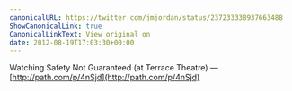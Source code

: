 ```yaml
---
canonicalURL: https://twitter.com/jmjordan/status/237233338937663488
ShowCanonicalLink: true
CanonicalLinkText: View original on
date: 2012-08-19T17:03:30+00:00
---
```

Watching Safety Not Guaranteed (at Terrace Theatre) — [http://path.com/p/4nSjd](http://path.com/p/4nSjd)